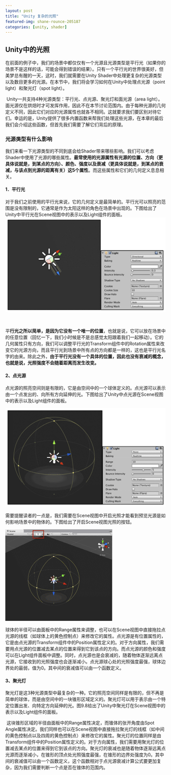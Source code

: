 ```yaml
---
layout: post
title: "Unity 复杂的光照"
featured-img: shane-rounce-205187
categories: [unity, shader]
---
```


## Unity中的光照

​	在前面的例子中，我们的场景中都仅仅有一个光源且光源类型是平行光（如果你的场景不是这样的话，可能会得到错误的结果）。只有一个平行光的世界很美好，但美梦总有醒的一天，这时，我们就需要在Unity Shader中处理更复杂的光源类型以及数目更多的光源。在本节中，我们将会学习如何在Unity中处理点光源（point light）和聚光灯（spot light）。

​	Unity一共支持4种光源类型：平行光、点光源、聚光灯和面光源（area light）。面光源仅在烘焙时才可发挥作用，因此不在本节讨论范围内。由于每种光源的几何定义不同，因此它们对应的光源属性也就各不相同。这就要求我们要区别对待它们。幸运的是，Unity提供了很多内置函数来帮我们处理这些光源，在本章的最后我们会介绍这些函数，但首先我们需要了解它们背后的原理。



### 光源类型有什么影响

​	我们来看一下光源类型的不同到底会给Shader带来哪些影响。我们可以考虑Shader中使用了光源的哪些属性。**最常使用的光源属性有光源的位置、方向（更具体说就是，到某点的方向）、颜色、强度以及衰减（更具体说就是，到某点的衰减，与该点到光源的距离有关）这5个属性**。而这些属性和它们的几何定义息息相关。



#### 1．平行光

​	对于我们之前使用的平行光来说，它的几何定义是最简单的。平行光可以照亮的范围是没有限制的，它通常是作为太阳这样的角色在场景中出现的。下图给出了Unity中平行光在Scene视图中的表示以及Light组件的面板。	![](../assets/img/resources/DirectionalLight.png)

​	

​	平**行光之所以简单，是因为它没有一个唯一的位置**，也就是说，它可以放在场景中的任意位置（回忆一下，我们小时候是不是总感觉太阳跟着我们一起移动）。它的几何属性只有方向，我们可以调整平行光的Transform组件中的Rotation属性来改变它的光源方向，而且平行光到场景中所有点的方向都是一样的，这也是平行光名字的由来。除此之外，**由于平行光没有一个具体的位置，因此也没有衰减的概念，也就是说，光照强度不会随着距离而发生改变。**	



#### 2、点光源

​	点光源的照亮空间则是有限的，它是由空间中的一个球体定义的。点光源可以表示由一个点发出的、向所有方向延伸的光。下图给出了Unity中点光源在Scene视图中的表示以及Light组件的面板。

<img src="../assets/img/resources/PointLight.png" style="zoom: 50%;" />

​	需要提醒读者的一点是，我们需要在Scene视图中开启光照才能看到预览光源是如何影响场景中的物体的。下图给出了开启Scene视图光照的按钮。

![](../assets/img/resources/PointLightArea.png)

​	球体的半径可以由面板中的Range属性来调整，也可以在Scene视图中直接拖拉点光源的线框（如球体上的黄色控制点）来修改它的属性。点光源是有位置属性的，它是由点光源的Transform组件中的Position属性定义的。对于方向属性，我们需要用点光源的位置减去某点的位置来得到它到该点的方向。而点光源的颜色和强度可以在Light组件面板中调整。同时，点光源也是会衰减的，随着物体逐渐远离点光源，它接收到的光照强度也会逐渐减小。点光源球心处的光照强度最强，球体边界处的最弱，值为0。其中间的衰减值可以由一个函数定义。





#### 3、聚光灯

​	聚光灯是这3种光源类型中最复杂的一种。它的照亮空间同样是有限的，但不再是简单的球体，而是由空间中的一块锥形区域定义的。聚光灯可以用于表示由一个特定位置出发、向特定方向延伸的光。图9.8给出了Unity中聚光灯在Scene视图中的表示以及Light组件的面板。



​	这块锥形区域的半径由面板中的Range属性决定，而锥体的张开角度由Spot Angle属性决定。我们同样也可以在Scene视图中直接拖拉聚光灯的线框（如中间的黄色控制点以及四周的黄色控制点）来修改它的属性。聚光灯的位置同样是由Transform组件中的Position属性定义的。对于方向属性，我们需要用聚光灯的位置减去某点的位置来得到它到该点的方向。聚光灯的衰减也是随着物体逐渐远离点光源而逐渐减小，在锥形的顶点处光照强度最强，在锥形的边界处强度为0。其中间的衰减值可以由一个函数定义，这个函数相对于点光源衰减计算公式要更加复杂，因为我们需要判断一个点是否在锥体的范围内。









































































